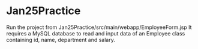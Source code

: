 # Jan25Practice
Run the project from Jan25Practice/src/main/webapp/EmployeeForm.jsp
It requires a MySQL database to read and input data of an Employee class containing id, name, department and salary.
